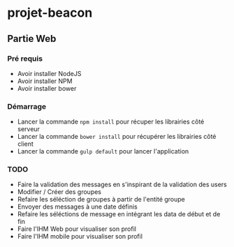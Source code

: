 # projet-beacon

## Partie Web

### Pré requis
- Avoir installer NodeJS
- Avoir installer NPM
- Avoir installer bower

### Démarrage
- Lancer la commande `npm install` pour récuper les librairies côté serveur
- Lancer la commande `bower install` pour récupérer les librairies côté client
- Lancer la commande `gulp default` pour lancer l'application

### TODO
- Faire la validation des messages en s'inspirant de la validation des users
- Modifier / Créer des groupes 
- Refaire les séléction de groupes à partir de l'entité groupe
- Envoyer des messages à une date définis
- Refaire les séléctions de message en intégrant les data de début et de fin
- Faire l'IHM Web pour visualiser son profil
- Faire l'IHM mobile pour visualiser son profil
